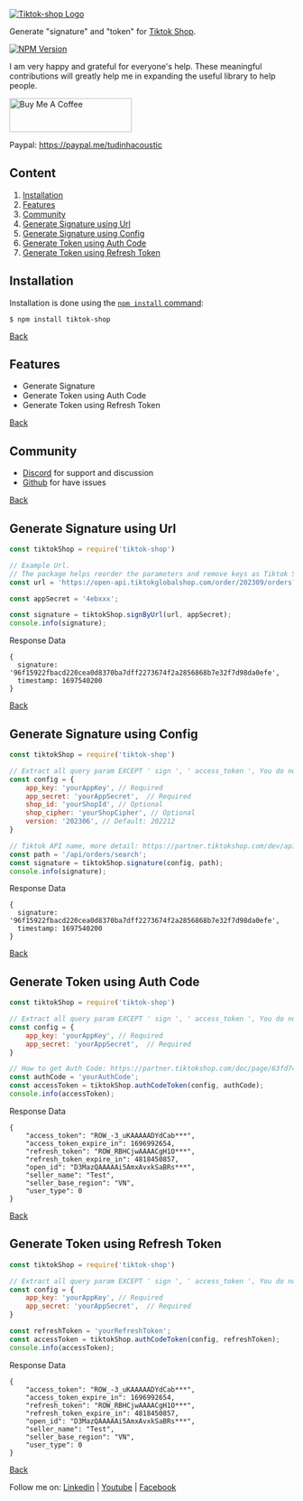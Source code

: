 [![Tiktok-shop Logo](https://blogger.googleusercontent.com/img/b/R29vZ2xl/AVvXsEgWnWWI1yW_T2VRAYVgkByltWqH41X-Qfslgr2qHM3j64VVksDjz9CxzwbQ8M1vYlaB7QIN5pg0BUcxGP05kIcfXSNusvmeCkxVIQYkYyC12bHwuW__r9krtMPXN8yPhaXrcapdhDD70RE5vzjLb26D3d60STB5GFypF3OsNTnYhIrAtowx7eC54qJsrKGk/s1600/Untitled-2.png)](https://github.com/tudinhacoustic/tiktok-shop)

  Generate "signature" and "token" for [Tiktok Shop](https://partner.tiktokshop.com/doc).

  [![NPM Version][npm-version-image]][npm-url]
  
  I am very happy and grateful for everyone's help. These meaningful contributions will greatly help me in expanding the useful library to help people.

  <a href="https://www.buymeacoffee.com/tudinhacoustic" target="_blank"><img src="https://cdn.buymeacoffee.com/buttons/v2/default-yellow.png" alt="Buy Me A Coffee" style="height: 60px !important;width: 217px !important;" ></a>

  Paypal: https://paypal.me/tudinhacoustic

## Content
1. [Installation](#installation)
2. [Features](#features)
3. [Community](#community)
4. [Generate Signature using Url](#generate-signature-using-url)
5. [Generate Signature using Config](#generate-signature-using-config)
6. [Generate Token using Auth Code](#generate-token-using-auth-code)
7. [Generate Token using Refresh Token](#generate-token-using-refresh-token)

## Installation

Installation is done using the
[`npm install` command](https://docs.npmjs.com/getting-started/installing-npm-packages-locally):

```console
$ npm install tiktok-shop
```
[Back](#content)

## Features

  * Generate Signature
  * Generate Token using Auth Code
  * Generate Token using Refresh Token

[Back](#content)

## Community

  * [Discord](https://discord.com/channels/1164023414315548786/1164023415288631379) for support and discussion
  * [Github](https://github.com/tudinhacoustic/tiktok-shop/issues) for have issues

[Back](#content)

## Generate Signature using Url
```js
const tiktokShop = require('tiktok-shop')

// Example Url.
// The package helps reorder the parameters and remove keys as Tiktok Shop's instructions.
const url = 'https://open-api.tiktokglobalshop.com/order/202309/orders?access_token=ROW_CBxxx&app_key=6a6xxx&ids=5779xxx&shop_cipher=ROW_Y-vWxxx&shop_id=&timestamp=1697708762&version=202309';

const appSecret = '4ebxxx';

const signature = tiktokShop.signByUrl(url, appSecret);
console.info(signature);
```
Response Data
```console
{
  signature: '96f15922fbacd220cea0d8370ba7dff2273674f2a2856868b7e32f7d98da0efe',
  timestamp: 1697540200
}
```
[Back](#content)

## Generate Signature using Config
```js
const tiktokShop = require('tiktok-shop')

// Extract all query param EXCEPT ' sign ', ' access_token ', You do not need to reorder the params based on alphabetical order.
const config = {
    app_key: 'yourAppKey', // Required
    app_secret: 'yourAppSecret',  // Required
    shop_id: 'yourShopId', // Optional
    shop_cipher: 'yourShopCipher', // Optional
    version: '202306', // Default: 202212
}

// Tiktok API name, more detail: https://partner.tiktokshop.com/dev/api-testing-tool
const path = '/api/orders/search';
const signature = tiktokShop.signature(config, path);
console.info(signature);
```
Response Data
```console
{
  signature: '96f15922fbacd220cea0d8370ba7dff2273674f2a2856868b7e32f7d98da0efe',
  timestamp: 1697540200
}
```
[Back](#content)
## Generate Token using Auth Code
```js
const tiktokShop = require('tiktok-shop')

// Extract all query param EXCEPT ' sign ', ' access_token ', You do not need to reorder the params based on alphabetical order.
const config = {
    app_key: 'yourAppKey', // Required
    app_secret: 'yourAppSecret',  // Required
}

// How to get Auth Code: https://partner.tiktokshop.com/doc/page/63fd743c715d622a338c4e5a
const authCode = 'yourAuthCode';
const accessToken = tiktokShop.authCodeToken(config, authCode);
console.info(accessToken);
```
Response Data
```console
{
    "access_token": "ROW_-3_uKAAAAADYdCab***",
    "access_token_expire_in": 1696992654,
    "refresh_token": "ROW_RBHCjwAAAACgH1O***",
    "refresh_token_expire_in": 4818450857,
    "open_id": "D3MazQAAAAAi5AmxAvxkSaBRs***",
    "seller_name": "Test",
    "seller_base_region": "VN",
    "user_type": 0
}
```
[Back](#content)
## Generate Token using Refresh Token
```js
const tiktokShop = require('tiktok-shop')

// Extract all query param EXCEPT ' sign ', ' access_token ', You do not need to reorder the params based on alphabetical order.
const config = {
    app_key: 'yourAppKey', // Required
    app_secret: 'yourAppSecret',  // Required
}

const refreshToken = 'yourRefreshToken';
const accessToken = tiktokShop.authCodeToken(config, refreshToken);
console.info(accessToken);
```
Response Data
```console
{
    "access_token": "ROW_-3_uKAAAAADYdCab***",
    "access_token_expire_in": 1696992654,
    "refresh_token": "ROW_RBHCjwAAAACgH1O***",
    "refresh_token_expire_in": 4818450857,
    "open_id": "D3MazQAAAAAi5AmxAvxkSaBRs***",
    "seller_name": "Test",
    "seller_base_region": "VN",
    "user_type": 0
}
```
[Back](#content)


[npm-url]: https://npmjs.org/package/tiktok-shop
[npm-version-image]: https://badgen.net/npm/v/tiktok-shop

Follow me on: 
[Linkedin](https://www.linkedin.com/in/tudinhacoustic) |
[Youtube](https://www.youtube.com/c/TuDinh) |
[Facebook](https://www.facebook.com/TuThichLapTrinh)

  